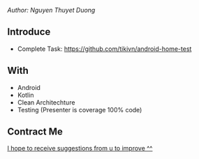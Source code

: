 
 
_Author: Nguyen Thuyet Duong_ 

## Introduce
  + Complete Task: https://github.com/tikivn/android-home-test
  
## With
  + Android
  + Kotlin
  + Clean Architechture
  + Testing (Presenter is coverage 100% code)
  
## Contract Me
 
[I hope to receive suggestions from u to improve ^^](https://www.linkedin.com/in/hi-im-sugar-50692a144/)
 
